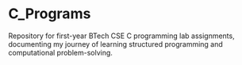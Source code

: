 # C_Programs
Repository for first-year BTech CSE C programming lab assignments, documenting my journey of learning structured programming and computational problem-solving.
